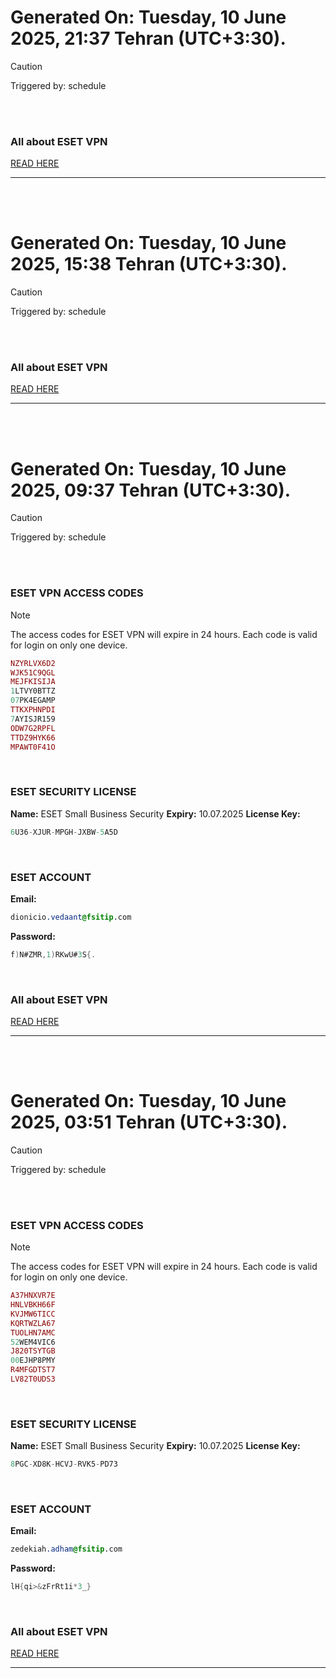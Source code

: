 # Generated On: Tuesday, 10 June 2025, 21:37 Tehran (UTC+3:30).

> [!CAUTION]
> Triggered by: schedule

<br><br>

### All about ESET VPN

[READ HERE](https://t.me/F_NiREvil/2113)

---

<br><br>

# Generated On: Tuesday, 10 June 2025, 15:38 Tehran (UTC+3:30).

> [!CAUTION]
> Triggered by: schedule

<br><br>

### All about ESET VPN

[READ HERE](https://t.me/F_NiREvil/2113)

---

<br><br>

# Generated On: Tuesday, 10 June 2025, 09:37 Tehran (UTC+3:30).

> [!CAUTION]
> Triggered by: schedule

<br><br>

### ESET VPN ACCESS CODES

> [!NOTE]
> The access codes for ESET VPN will expire in 24 hours.
> Each code is valid for login on only one device.

```ruby
NZYRLVX6D2
WJK51C9QGL
MEJFKISIJA
1LTVY0BTTZ
07PK4EGAMP
TTKXPHNPDI
7AYISJR159
ODW7G2RPFL
TTDZ9HYK66
MPAWT0F41O
```

<br>

### ESET SECURITY LICENSE

**Name:** ESET Small Business Security
**Expiry:** 10.07.2025
**License Key:**

```POV-Ray SDL
6U36-XJUR-MPGH-JXBW-5A5D
```

<br>

### ESET ACCOUNT

**Email:**

```CSS
dionicio.vedaant@fsitip.com
```

**Password:**

```POV-Ray SDL
f)N#ZMR,1)RKwU#3S{.
```

<br>

### All about ESET VPN

[READ HERE](https://t.me/F_NiREvil/2113)

---

<br><br>

# Generated On: Tuesday, 10 June 2025, 03:51 Tehran (UTC+3:30).

> [!CAUTION]
> Triggered by: schedule

<br><br>

### ESET VPN ACCESS CODES

> [!NOTE]
> The access codes for ESET VPN will expire in 24 hours.
> Each code is valid for login on only one device.

```ruby
A37HNXVR7E
HNLVBKH66F
KVJMW6TICC
KQRTWZLA67
TUOLHN7AMC
52WEM4VIC6
J820TSYTGB
00EJHP8PMY
R4MFGDTST7
LV82T0UDS3
```

<br>

### ESET SECURITY LICENSE

**Name:** ESET Small Business Security
**Expiry:** 10.07.2025
**License Key:**

```POV-Ray SDL
8PGC-XD8K-HCVJ-RVK5-PD73
```

<br>

### ESET ACCOUNT

**Email:**

```CSS
zedekiah.adham@fsitip.com
```

**Password:**

```POV-Ray SDL
lH{qi>&zFrRt1i*3_}
```

<br>

### All about ESET VPN

[READ HERE](https://t.me/F_NiREvil/2113)

---

<br><br>

